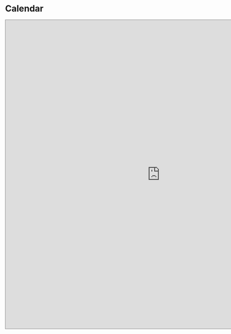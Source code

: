 # Calendar

<div class="responsive-iframe">
<iframe src="https://calendar.google.com/calendar/embed?height=1000&amp;wkst=2&amp;bgcolor=%23ffffff&amp;ctz=Asia%2FTokyo&amp;src=OGFhdml2Z2kxb21hazVuYTZmZTRocW5uNzBAZ3JvdXAuY2FsZW5kYXIuZ29vZ2xlLmNvbQ&amp;src=aGc0ZGVxbW1rNzNscjlyOHRvZjJra3BuYW9AZ3JvdXAuY2FsZW5kYXIuZ29vZ2xlLmNvbQ&amp;src=aG9tZDBwbnZmOXRiMHVoNHNsOWI2ZGppNThAZ3JvdXAuY2FsZW5kYXIuZ29vZ2xlLmNvbQ&amp;color=%2333B679&amp;color=%23039BE5&amp;color=%239E69AF&amp;showTz=0&amp;showNav=0&amp;showDate=0&amp;showPrint=0&amp;showTabs=0&amp;showCalendars=0&amp;mode=AGENDA&amp;showTitle=0" style="border:solid 1px #777" width="1000" height="1000" frameborder="0" scrolling="no"></iframe>
</div>
